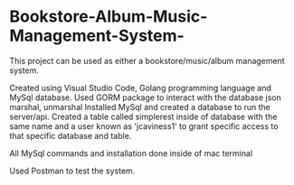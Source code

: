 # Bookstore-Album-Music-Management-System-
This project can be used as either a bookstore/music/album management system. 

Created using Visual Studio Code, Golang programming language and MySql database. 
Used GORM package to interact with the database 
json marshal, unmarshal
Installed MySql and created a database to run the server/api.
Created a table called simplerest inside of database with the same name and a user known as 'jcaviness1' to grant specific access to that specific database and table. 

All MySql commands and installation done inside of mac terminal 

Used Postman to test the system. 



